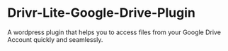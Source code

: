 # Drivr-Lite-Google-Drive-Plugin
A wordpress plugin that helps you to access files from your Google Drive Account quickly and seamlessly.

